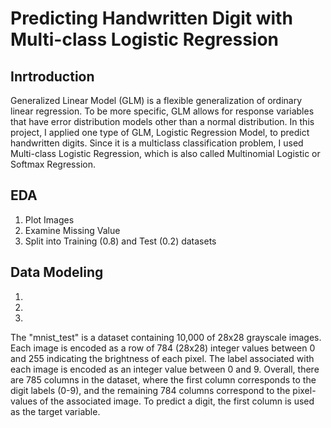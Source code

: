 # Predicting Handwritten Digit with Multi-class Logistic Regression
## Inrtroduction
Generalized Linear Model (GLM) is a flexible generalization of ordinary linear regression. To be more specific, GLM allows for response variables that have error distribution models other than a normal distribution. In this project, I applied one type of GLM, Logistic Regression Model, to predict handwritten digits. Since it is a multiclass classification problem, I used Multi-class Logistic Regression, which is also called Multinomial Logistic or Softmax Regression.
## EDA
1. Plot Images
2. Examine Missing Value
3. Split into Training (0.8) and Test (0.2) datasets
## Data Modeling
1.
2.
3.


The "mnist_test" is a dataset containing 10,000 of 28x28 grayscale images. Each image is encoded as a row of 784 (28x28) integer values between 0 and 255 indicating the brightness of each pixel. The label associated with each image is encoded as an integer value between 0 and 9. Overall, there are 785 columns in the dataset, where the first column corresponds to the digit labels (0-9), and the remaining 784 columns correspond to the pixel-values of the associated image. To predict a digit, the first column is used as the target variable.

